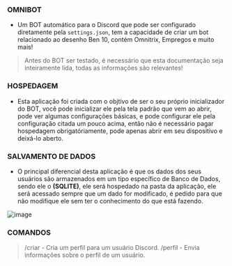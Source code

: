 ### OMNIBOT

- Um BOT automático para o Discord que pode ser configurado diretamente
pela ``settings.json``, tem a capacidade de criar um bot relacionado ao
desenho Ben 10, contém Omnitrix, Empregos e muito mais!

> Antes do BOT ser testado, é necessário que esta documentação
> seja inteiramente lida, todas as informações são relevantes!

### HOSPEDAGEM
- Esta aplicação foi criada com o objtivo de ser o seu próprio inicializador do BOT, você pode inicializar ele pela tela
padrão que vem ao abrir, pode ver algumas configurações básicas, e pode configurar ele pela configuração citada um pouco
acima, então não é necessário pagar hospedagem obrigatóriamente, pode apenas abrir em seu dispositivo e deixá-lo aberto.

### SALVAMENTO DE DADOS
- O principal diferencial desta aplicação é que os dados dos seus usuários são armazenados em um tipo específico de Banco de Dados,
sendo ele o **(SQLITE)**, ele será hospedado na pasta da aplicação, ele será acessado sempre que um dado for modificado, é pedido para
que não modifique ele sem ter o conhecimento do que está fazendo.

![image](https://imgur.com/S7CBzu2.png)

### COMANDOS
> /criar - Cria um perfil para um usuário Discord.
> /perfil - Envia informações sobre o perfil de um usuário.
